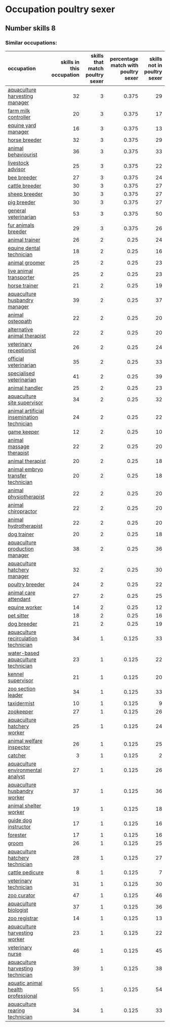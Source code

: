 # Occupation poultry sexer
## Number skills 8
### Similar occupations:
| occupation                                                                                |   skills in this occupation |   skills that match poultry sexer |   percentage match with poultry sexer |   skills not in poultry sexer |
|:------------------------------------------------------------------------------------------|----------------------------:|----------------------------------:|--------------------------------------:|------------------------------:|
| [aquaculture harvesting manager](aquaculture_harvesting_manager.md)                       |                          32 |                                 3 |                                 0.375 |                            29 |
| [farm milk controller](farm_milk_controller.md)                                           |                          20 |                                 3 |                                 0.375 |                            17 |
| [equine yard manager](equine_yard_manager.md)                                             |                          16 |                                 3 |                                 0.375 |                            13 |
| [horse breeder](horse_breeder.md)                                                         |                          32 |                                 3 |                                 0.375 |                            29 |
| [animal behaviourist](animal_behaviourist.md)                                             |                          36 |                                 3 |                                 0.375 |                            33 |
| [livestock advisor](livestock_advisor.md)                                                 |                          25 |                                 3 |                                 0.375 |                            22 |
| [bee breeder](bee_breeder.md)                                                             |                          27 |                                 3 |                                 0.375 |                            24 |
| [cattle breeder](cattle_breeder.md)                                                       |                          30 |                                 3 |                                 0.375 |                            27 |
| [sheep breeder](sheep_breeder.md)                                                         |                          30 |                                 3 |                                 0.375 |                            27 |
| [pig breeder](pig_breeder.md)                                                             |                          30 |                                 3 |                                 0.375 |                            27 |
| [general veterinarian](general_veterinarian.md)                                           |                          53 |                                 3 |                                 0.375 |                            50 |
| [fur animals breeder](fur_animals_breeder.md)                                             |                          29 |                                 3 |                                 0.375 |                            26 |
| [animal trainer](animal_trainer.md)                                                       |                          26 |                                 2 |                                 0.25  |                            24 |
| [equine dental technician](equine_dental_technician.md)                                   |                          18 |                                 2 |                                 0.25  |                            16 |
| [animal groomer](animal_groomer.md)                                                       |                          25 |                                 2 |                                 0.25  |                            23 |
| [live animal transporter](live_animal_transporter.md)                                     |                          25 |                                 2 |                                 0.25  |                            23 |
| [horse trainer](horse_trainer.md)                                                         |                          21 |                                 2 |                                 0.25  |                            19 |
| [aquaculture husbandry manager](aquaculture_husbandry_manager.md)                         |                          39 |                                 2 |                                 0.25  |                            37 |
| [animal osteopath](animal_osteopath.md)                                                   |                          22 |                                 2 |                                 0.25  |                            20 |
| [alternative animal therapist](alternative_animal_therapist.md)                           |                          22 |                                 2 |                                 0.25  |                            20 |
| [veterinary receptionist](veterinary_receptionist.md)                                     |                          26 |                                 2 |                                 0.25  |                            24 |
| [official veterinarian](official_veterinarian.md)                                         |                          35 |                                 2 |                                 0.25  |                            33 |
| [specialised veterinarian](specialised_veterinarian.md)                                   |                          41 |                                 2 |                                 0.25  |                            39 |
| [animal handler](animal_handler.md)                                                       |                          25 |                                 2 |                                 0.25  |                            23 |
| [aquaculture site supervisor](aquaculture_site_supervisor.md)                             |                          34 |                                 2 |                                 0.25  |                            32 |
| [animal artificial insemination technician](animal_artificial_insemination_technician.md) |                          24 |                                 2 |                                 0.25  |                            22 |
| [game keeper](game_keeper.md)                                                             |                          12 |                                 2 |                                 0.25  |                            10 |
| [animal massage therapist](animal_massage_therapist.md)                                   |                          22 |                                 2 |                                 0.25  |                            20 |
| [animal therapist](animal_therapist.md)                                                   |                          20 |                                 2 |                                 0.25  |                            18 |
| [animal embryo transfer technician](animal_embryo_transfer_technician.md)                 |                          20 |                                 2 |                                 0.25  |                            18 |
| [animal physiotherapist](animal_physiotherapist.md)                                       |                          22 |                                 2 |                                 0.25  |                            20 |
| [animal chiropractor](animal_chiropractor.md)                                             |                          22 |                                 2 |                                 0.25  |                            20 |
| [animal hydrotherapist](animal_hydrotherapist.md)                                         |                          22 |                                 2 |                                 0.25  |                            20 |
| [dog trainer](dog_trainer.md)                                                             |                          20 |                                 2 |                                 0.25  |                            18 |
| [aquaculture production manager](aquaculture_production_manager.md)                       |                          38 |                                 2 |                                 0.25  |                            36 |
| [aquaculture hatchery manager](aquaculture_hatchery_manager.md)                           |                          32 |                                 2 |                                 0.25  |                            30 |
| [poultry breeder](poultry_breeder.md)                                                     |                          24 |                                 2 |                                 0.25  |                            22 |
| [animal care attendant](animal_care_attendant.md)                                         |                          27 |                                 2 |                                 0.25  |                            25 |
| [equine worker](equine_worker.md)                                                         |                          14 |                                 2 |                                 0.25  |                            12 |
| [pet sitter](pet_sitter.md)                                                               |                          18 |                                 2 |                                 0.25  |                            16 |
| [dog breeder](dog_breeder.md)                                                             |                          21 |                                 2 |                                 0.25  |                            19 |
| [aquaculture recirculation technician](aquaculture_recirculation_technician.md)           |                          34 |                                 1 |                                 0.125 |                            33 |
| [water-based aquaculture technician](water-based_aquaculture_technician.md)               |                          23 |                                 1 |                                 0.125 |                            22 |
| [kennel supervisor](kennel_supervisor.md)                                                 |                          21 |                                 1 |                                 0.125 |                            20 |
| [zoo section leader](zoo_section_leader.md)                                               |                          34 |                                 1 |                                 0.125 |                            33 |
| [taxidermist](taxidermist.md)                                                             |                          10 |                                 1 |                                 0.125 |                             9 |
| [zookeeper](zookeeper.md)                                                                 |                          27 |                                 1 |                                 0.125 |                            26 |
| [aquaculture hatchery worker](aquaculture_hatchery_worker.md)                             |                          25 |                                 1 |                                 0.125 |                            24 |
| [animal welfare inspector](animal_welfare_inspector.md)                                   |                          26 |                                 1 |                                 0.125 |                            25 |
| [catcher](catcher.md)                                                                     |                           3 |                                 1 |                                 0.125 |                             2 |
| [aquaculture environmental analyst](aquaculture_environmental_analyst.md)                 |                          27 |                                 1 |                                 0.125 |                            26 |
| [aquaculture husbandry worker](aquaculture_husbandry_worker.md)                           |                          37 |                                 1 |                                 0.125 |                            36 |
| [animal shelter worker](animal_shelter_worker.md)                                         |                          19 |                                 1 |                                 0.125 |                            18 |
| [guide dog instructor](guide_dog_instructor.md)                                           |                          17 |                                 1 |                                 0.125 |                            16 |
| [forester](forester.md)                                                                   |                          17 |                                 1 |                                 0.125 |                            16 |
| [groom](groom.md)                                                                         |                          26 |                                 1 |                                 0.125 |                            25 |
| [aquaculture hatchery technician](aquaculture_hatchery_technician.md)                     |                          28 |                                 1 |                                 0.125 |                            27 |
| [cattle pedicure](cattle_pedicure.md)                                                     |                           8 |                                 1 |                                 0.125 |                             7 |
| [veterinary technician](veterinary_technician.md)                                         |                          31 |                                 1 |                                 0.125 |                            30 |
| [zoo curator](zoo_curator.md)                                                             |                          47 |                                 1 |                                 0.125 |                            46 |
| [aquaculture biologist](aquaculture_biologist.md)                                         |                          37 |                                 1 |                                 0.125 |                            36 |
| [zoo registrar](zoo_registrar.md)                                                         |                          14 |                                 1 |                                 0.125 |                            13 |
| [aquaculture harvesting worker](aquaculture_harvesting_worker.md)                         |                          23 |                                 1 |                                 0.125 |                            22 |
| [veterinary nurse](veterinary_nurse.md)                                                   |                          46 |                                 1 |                                 0.125 |                            45 |
| [aquaculture harvesting technician](aquaculture_harvesting_technician.md)                 |                          39 |                                 1 |                                 0.125 |                            38 |
| [aquatic animal health professional](aquatic_animal_health_professional.md)               |                          55 |                                 1 |                                 0.125 |                            54 |
| [aquaculture rearing technician](aquaculture_rearing_technician.md)                       |                          34 |                                 1 |                                 0.125 |                            33 |
